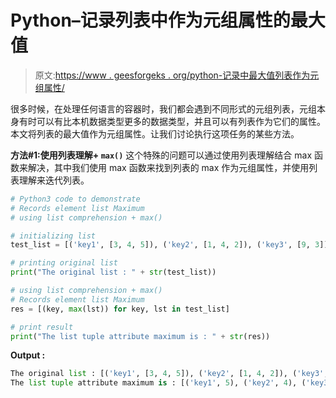 # Python–记录列表中作为元组属性的最大值

> 原文:[https://www . geesforgeks . org/python-记录中最大值列表作为元组属性/](https://www.geeksforgeeks.org/python-maximum-value-in-record-list-as-tuple-attribute/)

很多时候，在处理任何语言的容器时，我们都会遇到不同形式的元组列表，元组本身有时可以有比本机数据类型更多的数据类型，并且可以有列表作为它们的属性。本文将列表的最大值作为元组属性。让我们讨论执行这项任务的某些方法。

**方法#1:使用列表理解+ `max()`**
这个特殊的问题可以通过使用列表理解结合 max 函数来解决，其中我们使用 max 函数来找到列表的 max 作为元组属性，并使用列表理解来迭代列表。

```py
# Python3 code to demonstrate
# Records element list Maximum
# using list comprehension + max()

# initializing list
test_list = [('key1', [3, 4, 5]), ('key2', [1, 4, 2]), ('key3', [9, 3])]

# printing original list
print("The original list : " + str(test_list))

# using list comprehension + max()
# Records element list Maximum
res = [(key, max(lst)) for key, lst in test_list]

# print result
print("The list tuple attribute maximum is : " + str(res))
```

**Output :**

```py
The original list : [('key1', [3, 4, 5]), ('key2', [1, 4, 2]), ('key3', [9, 3])]
The list tuple attribute maximum is : [('key1', 5), ('key2', 4), ('key3', 9)]

```